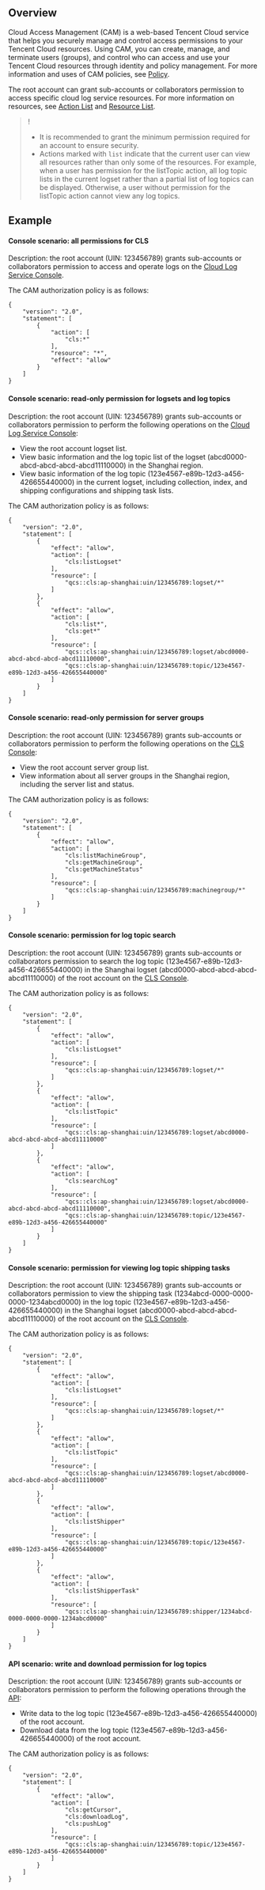 ## Overview

Cloud Access Management (CAM) is a web-based Tencent Cloud service that helps you securely manage and control access permissions to your Tencent Cloud resources. Using CAM, you can create, manage, and terminate users (groups), and control who can access and use your Tencent Cloud resources through identity and policy management. For more information and uses of CAM policies, see [Policy](https://intl.cloud.tencent.com/document/product/598/10601).

The root account can grant sub-accounts or collaborators permission to access specific cloud log service resources. For more information on resources, see [Action List](https://intl.cloud.tencent.com/document/product/614/35567) and [Resource List](https://intl.cloud.tencent.com/document/product/614/35566).

>!
> - It is recommended to grant the minimum permission required for an account to ensure security.
> - Actions marked with `list` indicate that the current user can view all resources rather than only some of the resources. For example, when a user has permission for the listTopic action, all log topic lists in the current logset rather than a partial list of log topics can be displayed. Otherwise, a user without permission for the listTopic action cannot view any log topics.


## Example
#### Console scenario: all permissions for CLS

Description: the root account (UIN: 123456789) grants sub-accounts or collaborators permission to access and operate logs on the [Cloud Log Service Console](https://console.cloud.tencent.com/cls).

The CAM authorization policy is as follows:
```
{
    "version": "2.0",
    "statement": [
        {
            "action": [
                "cls:*"
            ],
            "resource": "*",
            "effect": "allow"
        }
    ]
}
```



#### Console scenario: read-only permission for logsets and log topics

Description: the root account (UIN: 123456789) grants sub-accounts or collaborators permission to perform the following operations on the [Cloud Log Service Console](https://console.cloud.tencent.com/cls):

- View the root account logset list.
- View basic information and the log topic list of the logset (abcd0000-abcd-abcd-abcd-abcd11110000) in the Shanghai region.
- View basic information of the log topic (123e4567-e89b-12d3-a456-426655440000) in the current logset, including collection, index, and shipping configurations and shipping task lists.

The CAM authorization policy is as follows:
```
{
    "version": "2.0",
    "statement": [
        {
            "effect": "allow",
            "action": [
                "cls:listLogset"
            ],
            "resource": [
                "qcs::cls:ap-shanghai:uin/123456789:logset/*"
            ]
        },
        {
            "effect": "allow",
            "action": [
                "cls:list*",
                "cls:get*"
            ],
            "resource": [
                "qcs::cls:ap-shanghai:uin/123456789:logset/abcd0000-abcd-abcd-abcd-abcd11110000",
                "qcs::cls:ap-shanghai:uin/123456789:topic/123e4567-e89b-12d3-a456-426655440000"
            ]
        }
    ]
}
```



#### Console scenario: read-only permission for server groups

Description: the root account (UIN: 123456789) grants sub-accounts or collaborators permission to perform the following operations on the [CLS Console](https://console.cloud.tencent.com/cls):
- View the root account server group list.
- View information about all server groups in the Shanghai region, including the server list and status.

The CAM authorization policy is as follows:
```
{
    "version": "2.0",
    "statement": [
        {
            "effect": "allow",
            "action": [
                "cls:listMachineGroup",
                "cls:getMachineGroup",
                "cls:getMachineStatus"
            ],
            "resource": [
                "qcs::cls:ap-shanghai:uin/123456789:machinegroup/*"
            ]
        }
    ]
}
```



#### Console scenario: permission for log topic search

Description: the root account (UIN: 123456789) grants sub-accounts or collaborators permission to search the log topic (123e4567-e89b-12d3-a456-426655440000) in the Shanghai logset (abcd0000-abcd-abcd-abcd-abcd11110000) of the root account on the [CLS Console](https://console.cloud.tencent.com/cls).

The CAM authorization policy is as follows:
```
{
    "version": "2.0",
    "statement": [
        {
            "effect": "allow",
            "action": [
                "cls:listLogset"
            ],
            "resource": [
                "qcs::cls:ap-shanghai:uin/123456789:logset/*"
            ]
        },
        {
            "effect": "allow",
            "action": [
                "cls:listTopic"
            ],
            "resource": [
                "qcs::cls:ap-shanghai:uin/123456789:logset/abcd0000-abcd-abcd-abcd-abcd11110000"
            ]
        },
        {
            "effect": "allow",
            "action": [
                "cls:searchLog"
            ],
            "resource": [
                "qcs::cls:ap-shanghai:uin/123456789:logset/abcd0000-abcd-abcd-abcd-abcd11110000",
                "qcs::cls:ap-shanghai:uin/123456789:topic/123e4567-e89b-12d3-a456-426655440000"
            ]
        }
    ]
}
```



#### Console scenario: permission for viewing log topic shipping tasks

Description: the root account (UIN: 123456789) grants sub-accounts or collaborators permission to view the shipping task (1234abcd-0000-0000-0000-1234abcd0000) in the log topic (123e4567-e89b-12d3-a456-426655440000) in the Shanghai logset (abcd0000-abcd-abcd-abcd-abcd11110000) of the root account on the [CLS Console](https://console.cloud.tencent.com/cls).

The CAM authorization policy is as follows:
```
{
    "version": "2.0",
    "statement": [
        {
            "effect": "allow",
            "action": [
                "cls:listLogset"
            ],
            "resource": [
                "qcs::cls:ap-shanghai:uin/123456789:logset/*"
            ]
        },
        {
            "effect": "allow",
            "action": [
                "cls:listTopic"
            ],
            "resource": [
                "qcs::cls:ap-shanghai:uin/123456789:logset/abcd0000-abcd-abcd-abcd-abcd11110000"
            ]
        },
        {
            "effect": "allow",
            "action": [
                "cls:listShipper"
            ],
            "resource": [
                "qcs::cls:ap-shanghai:uin/123456789:topic/123e4567-e89b-12d3-a456-426655440000"
            ]
        },
        {
            "effect": "allow",
            "action": [
                "cls:listShipperTask"
            ],
            "resource": [
                "qcs::cls:ap-shanghai:uin/123456789:shipper/1234abcd-0000-0000-0000-1234abcd0000"
            ]
        }
    ]
}
```


#### API scenario: write and download permission for log topics

Description: the root account (UIN: 123456789) grants sub-accounts or collaborators permission to perform the following operations through the [API](https://intl.cloud.tencent.com/document/product/614/16907):

- Write data to the log topic (123e4567-e89b-12d3-a456-426655440000) of the root account.
- Download data from the log topic (123e4567-e89b-12d3-a456-426655440000) of the root account.

The CAM authorization policy is as follows:
```
{
    "version": "2.0",
    "statement": [
        {
            "effect": "allow",
            "action": [
                "cls:getCursor",
                "cls:downloadLog",
                "cls:pushLog"
            ],
            "resource": [
                "qcs::cls:ap-shanghai:uin/123456789:topic/123e4567-e89b-12d3-a456-426655440000"
            ]
        }
    ]
}
```
